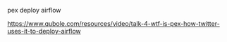 

pex deploy airflow

https://www.qubole.com/resources/video/talk-4-wtf-is-pex-how-twitter-uses-it-to-deploy-airflow